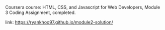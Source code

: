 Coursera course: HTML, CSS, and Javascript for Web Developers, Module 3 Coding Assignment, completed.

link: https://ryankhoo97.github.io/module2-solution/ 
